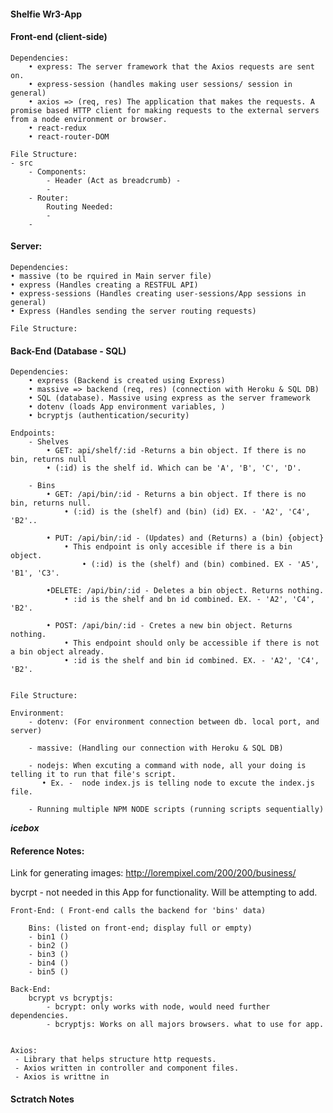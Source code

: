 #### Shelfie Wr3-App

#### Front-end (client-side)

    Dependencies:
        • express: The server framework that the Axios requests are sent on. 
        • express-session (handles making user sessions/ session in general)
        • axios => (req, res) The application that makes the requests. A promise based HTTP client for making requests to the external servers from a node environment or browser.
        • react-redux 
        • react-router-DOM

    File Structure:
    - src
        - Components:
            - Header (Act as breadcrumb) - 
            - 
        - Router:
            Routing Needed:
            -
        -
        


#### Server:
    Dependencies:
    • massive (to be rquired in Main server file)
    • express (Handles creating a RESTFUL API)
    • express-sessions (Handles creating user-sessions/App sessions in general)
    • Express (Handles sending the server routing requests)

    File Structure: 



#### Back-End (Database - SQL)

    Dependencies:
        • express (Backend is created using Express)
        • massive => backend (req, res) (connection with Heroku & SQL DB)
        • SQL (database). Massive using express as the server framework
        • dotenv (loads App environment variables, )
        • bcryptjs (authentication/security)

    Endpoints:
        - Shelves
            • GET: api/shelf/:id -Returns a bin object. If there is no bin, returns null
            • (:id) is the shelf id. Which can be 'A', 'B', 'C', 'D'.

        - Bins
            • GET: /api/bin/:id - Returns a bin object. If there is no bin, returns null. 
                • (:id) is the (shelf) and (bin) (id) EX. - 'A2', 'C4', 'B2'..

            • PUT: /api/bin/:id - (Updates) and (Returns) a (bin) {object}
                • This endpoint is only accesible if there is a bin object.
                    • (:id) is the (shelf) and (bin) combined. EX - 'A5', 'B1', 'C3'.

            •DELETE: /api/bin/:id - Deletes a bin object. Returns nothing.
                • :id is the shelf and bn id combined. EX. - 'A2', 'C4', 'B2'.
            
            • POST: /api/bin/:id - Cretes a new bin object. Returns nothing. 
                • This endpoint should only be accessible if there is not a bin object already. 
                • :id is the shelf and bin id combined. EX. - 'A2', 'C4', 'B2'.


    File Structure:

    Environment:
        - dotenv: (For environment connection between db. local port, and server)

        - massive: (Handling our connection with Heroku & SQL DB)

        - nodejs: When excuting a command with node, all your doing is telling it to run that file's script. 
           • Ex. -  node index.js is telling node to excute the index.js file.

        - Running multiple NPM NODE scripts (running scripts sequentially)





***icebox***


#### Reference Notes: 


Link for generating images: http://lorempixel.com/200/200/business/


bycrpt - not needed in this App for functionality. Will be attempting to add. 


    Front-End: ( Front-end calls the backend for 'bins' data)

        Bins: (listed on front-end; display full or empty)
        - bin1 ()
        - bin2 ()
        - bin3 ()
        - bin4 ()
        - bin5 ()

    Back-End:
        bcrypt vs bcryptjs:
            - bcrypt: only works with node, would need further dependencies.
            - bcryptjs: Works on all majors browsers. what to use for app.


    Axios:
     - Library that helps structure http requests.
     - Axios written in controller and component files.
     - Axios is writtne in 




 #### Sctratch Notes


